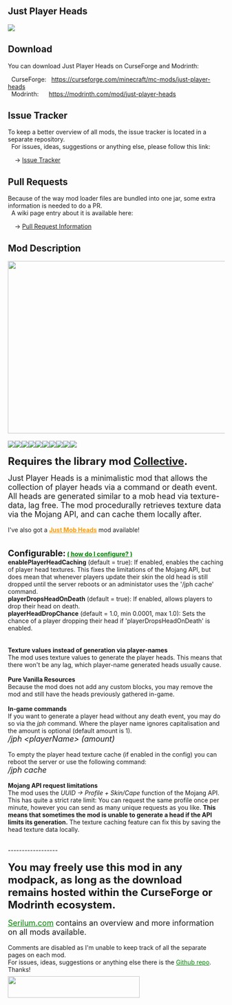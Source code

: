 <h2>Just Player Heads</h2>
<p><a href="https://github.com/Serilum/Just-Player-Heads"><img src="https://serilum.com/assets/data/logo/just-player-heads.png"></a></p><h2>Download</h2>
<p>You can download Just Player Heads on CurseForge and Modrinth:</p><p>&nbsp;&nbsp;CurseForge: &nbsp;&nbsp;<a href="https://curseforge.com/minecraft/mc-mods/just-player-heads">https://curseforge.com/minecraft/mc-mods/just-player-heads</a><br>&nbsp;&nbsp;Modrinth: &nbsp;&nbsp;&nbsp;&nbsp;&nbsp;<a href="https://modrinth.com/mod/just-player-heads">https://modrinth.com/mod/just-player-heads</a></p>
<h2>Issue Tracker</h2>
<p>To keep a better overview of all mods, the issue tracker is located in a separate repository.<br>&nbsp;&nbsp;For issues, ideas, suggestions or anything else, please follow this link:</p>
<p>&nbsp;&nbsp;&nbsp;&nbsp;-> <a href="https://github.com/ricksouth/serilum-mc-mods/issues">Issue Tracker</a></p>
<h2>Pull Requests</h2>
<p>Because of the way mod loader files are bundled into one jar, some extra information is needed to do a PR.<br>&nbsp;&nbsp;A wiki page entry about it is available here:</p>
<p>&nbsp;&nbsp;&nbsp;&nbsp;-> <a href="https://github.com/ricksouth/serilum-mc-mods/wiki/Pull-Request-Information">Pull Request Information</a></p>
<h2>Mod Description</h2>
<p><a href="https://serilum.com/" rel="nofollow"><img src="https://github.com/ricksouth/serilum-mc-mods/raw/master/description/a1.jpg" alt="" width="838" height="400"></a><br><br><img src="https://github.com/ricksouth/serilum-mc-mods/raw/master/description/Versions/header.png"><a href="https://legacy.curseforge.com/minecraft/mc-mods/just-player-heads/files/all?filter-status=1&filter-game-version=1738749986:75125" rel="nofollow"><img src="https://github.com/ricksouth/serilum-mc-mods/raw/master/description/Versions/1_20.png"></a><a href="https://legacy.curseforge.com/minecraft/mc-mods/just-player-heads/files/all?filter-status=1&filter-game-version=1738749986:73407" rel="nofollow"><img src="https://github.com/ricksouth/serilum-mc-mods/raw/master/description/Versions/1_19.png"></a><a href="https://legacy.curseforge.com/minecraft/mc-mods/just-player-heads/files/all?filter-status=1&filter-game-version=1738749986:73250" rel="nofollow"><img src="https://github.com/ricksouth/serilum-mc-mods/raw/master/description/Versions/1_18.png"></a><a href="https://legacy.curseforge.com/minecraft/mc-mods/just-player-heads/files/all?filter-status=1&filter-game-version=1738749986:73242" rel="nofollow"><img src="https://github.com/ricksouth/serilum-mc-mods/raw/master/description/Versions/1_17.png"></a><a href="https://legacy.curseforge.com/minecraft/mc-mods/just-player-heads/files/all?filter-status=1&filter-game-version=1738749986:70886" rel="nofollow"><img src="https://github.com/ricksouth/serilum-mc-mods/raw/master/description/Versions/1_16.png"></a><a href="https://legacy.curseforge.com/minecraft/mc-mods/just-player-heads/files/all?filter-status=1&filter-game-version=1738749986:68722" rel="nofollow"><img src="https://github.com/ricksouth/serilum-mc-mods/raw/master/description/Versions/1_15.png"></a><a href="https://legacy.curseforge.com/minecraft/mc-mods/just-player-heads/files/all?filter-status=1&filter-game-version=1738749986:64806" rel="nofollow"><img src="https://github.com/ricksouth/serilum-mc-mods/raw/master/description/Versions/1_14.png"></a><a href="https://legacy.curseforge.com/minecraft/mc-mods/just-player-heads/files/all?filter-status=1&filter-game-version=1738749986:55023" rel="nofollow"><img src="https://github.com/ricksouth/serilum-mc-mods/raw/master/description/Versions/1_13.png"></a><a href="https://legacy.curseforge.com/minecraft/mc-mods/just-player-heads/files/all?filter-status=1&filter-game-version=1738749986:628" rel="nofollow"><img src="https://github.com/ricksouth/serilum-mc-mods/raw/master/description/Versions/1_12.png"></a><br><br><strong><span style="font-size:24px">Requires the library mod&nbsp;<a style="font-size:24px" href="https://www.curseforge.com/minecraft/mc-mods/collective" rel="nofollow">Collective</a>.<br></span></strong></p>
<p><span style="font-size:18px">Just Player Heads is a minimalistic mod that allows the collection of player heads via a command or death event. All heads are generated similar to a mob head via texture-data, lag free. The mod procedurally retrieves texture data via the Mojang API, and can cache them locally after.</span><br><br>I've also got a&nbsp;<span style="color:#f90"><a style="color:#f90" href="https://minecraft.curseforge.com/projects/just-mob-heads" rel="nofollow"><strong>Just Mob Heads</strong></a></span>&nbsp;mod available!<br><br><br><strong><span style="font-size:20px">Configurable:</span> <span style="color:#008000;font-size:14px"><a style="color:#008000" href="https://github.com/ricksouth/serilum-mc-mods/wiki/how-to-configure-mods" rel="nofollow">(&nbsp;how do I configure?&nbsp;)</a></span><br></strong><strong>enablePlayerHeadCaching</strong>&nbsp;(default = true): If enabled, enables the caching of player head textures. This fixes the limitations of the Mojang API, but does mean that whenever players update their skin the old head is still dropped until the server reboots or an administator uses the '/jph cache' command.<br><strong>playerDropsHeadOnDeath</strong>&nbsp;(default = true): If enabled, allows players to drop their head on death.<br><strong>playerHeadDropChance</strong>&nbsp;(default = 1.0, min 0.0001, max 1.0): Sets the chance of a player dropping their head if 'playerDropsHeadOnDeath' is enabled.<br><br><br><strong>Texture values instead of generation via player-names<br></strong>The mod uses texture values to generate the player heads. This means that there won't be any lag, which player-name generated heads usually cause.<strong><br></strong><br><strong>Pure Vanilla Resources<br></strong>Because the mod does not add any custom blocks, you may remove the mod and still have the heads previously gathered in-game.<br><strong><br>In-game commands<br></strong>If you want to generate a player head without any death event, you may do so via the <em>jph&nbsp;</em>command.&nbsp;Where the player name ignores capitalisation and the amount is optional (default amount is 1).<br><em><span style="font-size:18px">/jph &lt;playerName&gt; (amount)<br></span><br></em>To empty the player head texture cache (if enabled in the config) you can reboot the server or use the following command:<br><span style="font-size:18px"><em>/jph cache</em></span><br><br><strong>Mojang API request limitations<br></strong>The mod uses the&nbsp;<em>UUID -&gt; Profile + Skin/Cape</em> function of the Mojang API. This has quite a strict&nbsp;rate limit: You can request the same profile once per minute, however you can send as many unique requests as you like.&nbsp;<strong>This means that sometimes the mod is unable to generate a head if the API limits its generation.</strong> The texture caching feature can fix this by saving the head texture data locally.</p>
<p><br>------------------<br><br><span style="font-size:24px"><strong>You may freely use this mod in any modpack, as long as the download remains hosted within the CurseForge or Modrinth ecosystem.</strong></span><br><br><span style="font-size:18px"><a style="font-size:18px;color:#008000" href="https://serilum.com/" rel="nofollow">Serilum.com</a> contains an overview and more information on all mods available.</span><br><br><span style="font-size:14px">Comments are disabled as I'm unable to keep track of all the separate pages on each mod.</span><span style="font-size:14px"><br>For issues, ideas, suggestions or anything else there is the&nbsp;<a style="font-size:14px;color:#008000" href="https://github.com/ricksouth/serilum-mc-mods/" rel="nofollow">Github repo</a>. Thanks!</span><span style="font-size:6px"><br><br></span><a href="https://ricksouth.com/donate" rel="nofollow"><img src="https://raw.githubusercontent.com/ricksouth/serilum-mc-mods/master/description/Shields/donation_rounded.svg" alt="" width="306" height="50"></a></p>